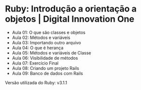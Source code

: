 # Ruby: Introdução a orientação a objetos | Digital Innovation One

- Aula 01: O que são classes e objetos
- Aula 02: Métodos e variáveis
- Aula 03: Importando outro arquivo
- Aula 04: O que é herança
- Aula 05: Métodos e variáveis de Classe
- Aula 06: Visibilidade de métodos
- Aula 07: Exercício Final
- Aula 08: Criando um projeto Rails
- Aula 09: Banco de dados com Rails

Versão utilizada do Ruby: v3.1.1
